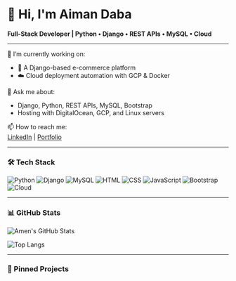 # 👋 Hi, I'm Aiman Daba  
**Full-Stack Developer | Python • Django • REST APIs • MySQL • Cloud**

---

🌱 I’m currently working on:
- 🔧 A Django-based e-commerce platform
- ☁️ Cloud deployment automation with GCP & Docker

💬 Ask me about:
- Django, Python, REST APIs, MySQL, Bootstrap
- Hosting with DigitalOcean, GCP, and Linux servers

📫 How to reach me:  
[LinkedIn](https://linkedin.com/in/aiman-daba-1bb700213/) | [Portfolio](https://www.infinitycode.tech)

---

### 🛠️ Tech Stack
![Python](https://img.shields.io/badge/Python-3776AB?style=flat&logo=python&logoColor=white)
![Django](https://img.shields.io/badge/Django-092E20?style=flat&logo=django&logoColor=white)
![MySQL](https://img.shields.io/badge/MySQL-005C84?style=flat&logo=mysql&logoColor=white)
![HTML](https://img.shields.io/badge/HTML5-E34F26?style=flat&logo=html5&logoColor=white)
![CSS](https://img.shields.io/badge/CSS3-1572B6?style=flat&logo=css3&logoColor=white)
![JavaScript](https://img.shields.io/badge/JavaScript-F7DF1E?style=flat&logo=javascript&logoColor=black)
![Bootstrap](https://img.shields.io/badge/Bootstrap-563D7C?style=flat&logo=bootstrap&logoColor=white)
![Cloud](https://img.shields.io/badge/GCP-%234285F4.svg?style=flat&logo=google-cloud&logoColor=white)

---

### 📊 GitHub Stats
![Amen's GitHub Stats](https://github-readme-stats.vercel.app/api?username=ai7mn&show_icons=true&theme=radical)

![Top Langs](https://github-readme-stats.vercel.app/api/top-langs/?username=ai7mn&layout=compact)

---

### 📌 Pinned Projects

